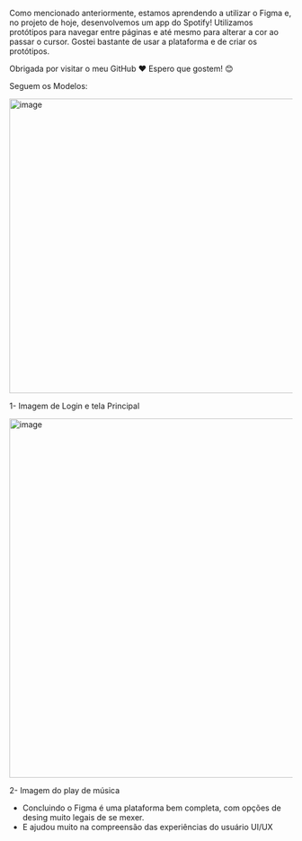 Como mencionado anteriormente, estamos aprendendo a utilizar o Figma e, no projeto de hoje, desenvolvemos um app do Spotify! Utilizamos protótipos para navegar entre páginas e até mesmo para alterar a cor ao passar o cursor. Gostei bastante de usar a plataforma e de criar os protótipos.

Obrigada por visitar o meu GitHub ❤️ Espero que gostem! 😊

Seguem os Modelos:

<img width="565" height="524" alt="image" src="https://github.com/user-attachments/assets/765477b1-5c13-42bd-9457-c8ecaa069cc6" />


1- Imagem de Login e tela Principal

<img width="885" height="639" alt="image" src="https://github.com/user-attachments/assets/d92c6e45-d778-4fc4-b64e-f9ecab16eea7" />


2- Imagem do play de música 


- Concluindo o Figma é uma plataforma bem completa, com opções de desing muito legais de se mexer.
- E ajudou muito na compreensão das experiências do usuário UI/UX
